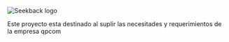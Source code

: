 ![Seekback logo](https://qpcom.seekback.tech/logo2.png)

Este proyecto esta destinado al suplir las necesitades y requerimientos de la empresa qpcom 
